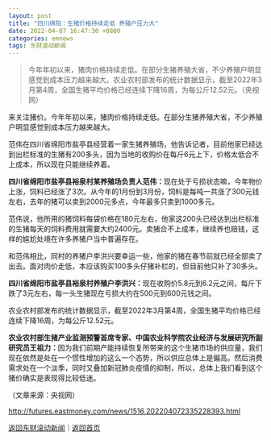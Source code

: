 ```yaml
---
layout: post
title: "四川绵阳：生猪价格持续走低 养殖户压力大"
date: 2022-04-07 16:47:30 +0800
categories: emnews
tags: 东财滚动新闻
---
```

> 今年年初以来，猪肉价格持续走低。在部分生猪养殖大省，不少养殖户明显感觉到成本压力越来越大。农业农村部发布的统计数据显示，截至2022年3月第4周，全国生猪平均价格已经连续下降16周，为每公斤12.52元。（央视网）

<p>来关注猪价。今年年初以来，猪肉价格持续走低。在部分生猪养殖大省，不少养殖户明显感觉到成本压力越来越大。</p><p>范伟在四川省绵阳市盐亭县经营着一家生猪养殖场，他告诉记者，目前他家已经达到出栏标准的生猪有200多头，因为当地的收购价在每斤6元上下，价格太低合不上成本，所以现在只能继续养着。</p><p><strong>四川省绵阳市盐亭县裕泉村某养殖场负责人范伟：</strong>现在处于亏损状态嘛，今年物价上涨，饲料已经涨了3次。从今年的1月份到3月份，饲料是每吨一共涨了300元钱左右，去年的猪可以卖到2000元多点，今年最多只卖到1000多元。</p><p>范伟说，他所用的猪饲料每袋价格在180元左右，他家这200头已经达到出栏标准的生猪每天的饲料费用就需要大约2400元。卖猪合不上成本，继续养也赔钱，这样的尴尬处境在许多养猪户当中普遍存在。</p><p>和范伟相比，同村的养猪户李洪兴要幸运一些，他家的猪在春节前就已经全部卖了出去。面对肉价走低，本应该购买100多头仔猪补栏的，但目前他只补了30多头。</p><p><strong>四川省绵阳市盐亭县裕泉村养殖户李洪兴：</strong>现在收购价5.8元到6.2元之间，每斤下跌了3元左右，每一头生猪现在亏损大约在500元到600元钱之间。</p><p>农业农村部发布的统计数据显示，截至2022年3月第4周，全国生猪平均价格已经连续下降16周，为每公斤12.52元。</p><p><strong>农业农村部生猪产业监测预警首席专家、中国农业科学院农业经济与发展研究所副研究员王祖力：</strong>因为我们前期产能持续恢复所带来的这个生猪市场的供应量，我们现在依然是处在一个惯性增加的这么一个态势，所以供应总体上是偏高。然后消费需求处在一个淡季，同时又叠加新冠肺炎疫情的抑制，所以，总体上我们看到这个猪价确实是表现得比较低迷。</p><p></p><p class="em_media">（文章来源：央视网）</p>

<http://futures.eastmoney.com/news/1516,202204072335228393.html>

[返回东财滚动新闻](//finews.withounder.com/emnews/)｜[返回首页](//finews.withounder.com/)